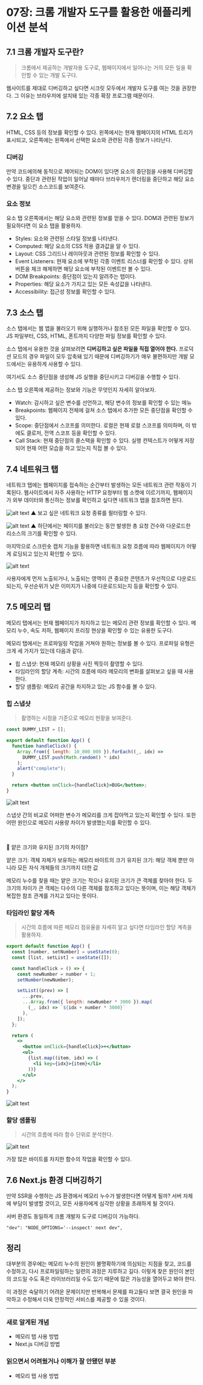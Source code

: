 # 07장: 크롬 개발자 도구를 활용한 애플리케이션 분석

## 7.1 크롬 개발자 도구란?

> 크롬에서 제공하는 개발자용 도구로, 웹페이지에서 일어나는 거의 모든 일을 확인할 수 있는 개발 도구다.

웹사이트를 제대로 디버깅하고 싶다면 시크릿 모두에서 개발자 도구를 여는 것을 권장한다.
그 이유는 브라우저에 설치돼 있는 각종 확장 프로그램 때문이다.

## 7.2 요소 탭

HTML, CSS 등의 정보를 확인할 수 있다.
왼쪽에서는 현재 웹페이지의 HTML 트리가 표시되고, 오른쪽에는 왼쪽에서 선택한 요소와 관련된 각종 정보가 나타난다.

### 디버깅

만약 코드에의해 동적으로 제어되는 DOM이 있다면 요소의 중단점을 사용해 디버깅할 수 있다.
중단과 관련된 작업이 일어날 때마다 브라우저가 렌더링을 중단하고 해당 요소 변경을 일으킨 소스코드를 보여준다.

### 요소 정보

요소 탭 오른쪽에서는 해당 요소와 관련된 정보를 얻을 수 있다.
DOM과 관련된 정보가 필요하다면 이 요소 탭을 활용하자.

- Styles: 요소와 관련된 스타일 정보를 나타낸다.
- Computed: 해당 요소의 CSS 적용 결과값을 알 수 있다.
- Layout: CSS 그리드나 레이아웃과 관련된 정보를 확인할 수 있다.
- Event Listeners: 현재 요소에 부착된 각종 이벤트 리스너를 확인할 수 있다.
  상위 버튼을 체크 해제하면 해당 요소에 부착된 이벤트만 볼 수 있다.
- DOM Breakpoints: 중단점이 있는지 알려주는 탭이다.
- Properties: 해당 요소가 가지고 있는 모든 속성값을 나타낸다.
- Accessibility: 접근성 정보를 확인할 수 있다.

## 7.3 소스 탭

소스 탭에서는 웹 앱을 불러오기 위해 실행하거나 참조된 모든 파일을 확인할 수 있다.
JS 파일부터, CSS, HTML, 폰트까지 다양한 파일 정보를 확인할 수 있다.

소스 탭에서 유용한 것을 살펴보려면 **디버깅하고 싶은 파일을 직접 열어야 한다.**
프로덕션 모드의 경우 파일이 모두 압축돼 있기 때문에 디버깅하기가 매우 불편하지만 개발 모드에서는 유용하게 사용할 수 있다.

여기서도 소스 중단점을 생성해 JS 실행을 중단시키고 디버깅을 수행할 수 있다.

소스 탭 오른쪽에 제공하는 정보와 기능은 무엇인지 자세히 알아보자.

- Watch: 감시하고 싶은 변수를 선언하고, 해당 변수의 정보를 확인할 수 있는 메뉴
- Breakpoints: 웹페이지 전체에 걸쳐 소스 탭에서 추가한 모든 중단점을 확인할 수 있다.
- Scope: 중단점에서 스코프를 의미한다. 로컬은 현재 로컬 스코프를 의미하며, 이 밖에도 클로저, 전역 스코프 등을 확인할 수 있다.
- Call Stack: 현재 중단점의 콜스택을 확인할 수 있다. 실행 컨텍스트가 어떻게 저장되어 현재 어떤 모습을 하고 있는지 직접 볼 수 있다.

## 7.4 네트워크 탭

네트워크 탭에는 웹페이지를 접속하는 순간부터 발생하는 모든 네트워크 관련 작동이 기록된다.
웹사이트에서 자주 사용하는 HTTP 요청부터 웹 소켓에 이르기까지, 웹페이지가 외부 데이터와 통신하는 정보를 확인하고 싶다면 네트워크 탭을 참조하면 된다.

![alt text](image.png)
▲ 보고 싶은 네트워크 요청 종류를 필터링할 수 있다.

![alt text](image-1.png)
▲ 하단에서는 페이지를 불러오는 동안 발생한 총 요청 건수와 다운로드한 리소스의 크기를 확인할 수 있다.

마지막으로 스크린숏 캡처 기능을 활용하면 네트워크 요청 흐름에 따라 웹페이지가 어떻게 로딩되고 있는지 확인할 수 있다.

![alt text](image-2.png)

사용자에게 먼저 노출되거나, 노출되는 영역이 큰 중요한 콘텐츠가 우선적으로 다운로드 되는지, 우선순위가 낮은 이미지가 나중에 다운로드되는지 등을 확인할 수 있다.

## 7.5 메모리 탭

메모리 탭에서는 현재 웹페이지가 차지하고 있는 메모리 관련 정보를 확인할 수 있다.
메모리 누수, 속도 저하, 웹페이지 프리징 현상을 확인할 수 있는 유용한 도구다.

메모리 탭에서는 프로파일링 작업을 거쳐야 원하는 정보를 볼 수 있다.
프로파일 유형은 크게 세 가지가 있는데 다음과 같다.

- 힙 스냅샷: 현재 메모리 상황을 사진 찍듯이 촬영할 수 있다.
- 타임라인의 할당 계측: 시간의 흐름에 따라 메모리의 변화를 살펴보고 싶을 때 사용한다.
- 할당 샘플링: 메모리 공간을 차지하고 있는 JS 함수를 볼 수 있다.

### 힙 스냅샷

> 촬영하는 시점을 기준으로 메모리 현황을 보여준다.

```jsx
const DUMMY_LIST = [];

export default function App() {
  function handleClick() {
    Array.from({ length: 10_000_000 }).forEach((_, idx) =>
      DUMMY_LIST.push(Math.random() * idx)
    );
    alert("complete");
  }

  return <button onClick={handleClick}>BUG</button>;
}
```

![alt text](image-3.png)

스냅샷 간의 비교로 어떠한 변수가 메모리를 크게 잡아먹고 있는지 확인할 수 있다.
또한 어떤 원인으로 메모리 사용량 차이가 발생했는지를 확인할 수 있다.

<br>

📖 얕은 크기와 유지된 크기의 차이점?

얕은 크기: 객체 자체가 보유하는 메모리 바이트의 크기
유지된 크기: 해당 객체 뿐만 아니라 모든 자식 개체들의 크기까지 더한 값

메모리 누수를 찾을 때는 얕은 크기는 작으나 유지된 크기가 큰 객체를 찾아야 한다.
두 크기의 차이가 큰 객체는 다수의 다른 객체를 참조하고 있다는 뜻이며,
이는 해당 객체가 복잡한 참조 관계를 가지고 있다는 뜻이다.

### 타임라인 할당 계측

> 시간의 흐름에 따른 메모리 점유율을 자세히 알고 싶다면 타임라인 할당 계측을 활용하자.

```jsx
export default function App() {
  const [number, setNumber] = useState(0);
  const [list, setList] = useState([]);

  const handleClick = () => {
    const newNumber = number + 1;
    setNumber(newNumber);

    setList((prev) => [
      ...prev,
      ...Array.from({ length: newNumber * 3000 }).map(
        (_, idx) => `${idx + number * 3000}`
      ),
    ]);
  };

  return (
    <>
      <button onClick={handleClick}>+</button>
      <ul>
        {list.map((item, idx) => (
          <li key={idx}>{item}</li>
        ))}
      </ul>
    </>
  );
}
```

![alt text](image-4.png)

### 할당 샘플링

> 시간의 흐름에 따라 함수 단위로 분석한다.

![alt text](image-5.png)

가장 많은 바이트를 차지한 함수의 작업을 확인할 수 있다.

## 7.6 Next.js 환경 디버깅하기

만약 SSR을 수행하는 JS 환경에서 메모리 누수가 발생한다면 어떻게 될까?
서버 자체에 부담이 발생할 것이고, 모든 사용자에게 심각한 상황을 초래하게 될 것이다.

서버 환경도 동일하게 크롬 개발자 도구로 디버깅이 가능하다.

```
"dev": "NODE_OPTIONS='--inspect' next dev",
```

## 정리

대부분의 경우에는 메모리 누수의 원인이 불명확하기에 의심되는 지점을 찾고, 코드를 수정하고, 다시 프로파일링하는 일련의 과정은 지루하고 길다. 이렇게 찾은 원인이 본인의 코드일 수도 혹은 라이브러리일 수도 있기 때문에 많은 가능성을 열어두고 봐야 한다.

이 과정은 숙달하기 어려운 문제이지만 반복해서 문제를 파고들다 보면 결국 원인을 파악하고 수정해서 더욱 안정적인 서비스를 제공할 수 있을 것이다.

---

### 새로 알게된 개념

- 메모리 탭 사용 방법
- Next.js 디버깅 방법

### 읽으면서 어려웠거나 이해가 잘 안됐던 부분

- 메모리 탭 사용 방법
